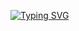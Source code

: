 <a href="https://git.io/typing-svg"><img src="https://readme-typing-svg.herokuapp.com?font=Noto+Serif&size=30&duration=6000&pause=1001&color=FFFDFB&center=true&random=false&width=435&lines=Hi%F0%9F%98%8A%2CI'm+Piyush+Malik" alt="Typing SVG" /></a>
